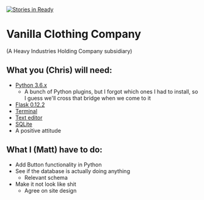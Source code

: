 [![Stories in Ready](https://badge.waffle.io/mattjp/vanilla.svg?label=ready&title=Ready)](http://waffle.io/mattjp/vanilla)

# Vanilla Clothing Company
(A Heavy Industries Holding Company subsidiary)

## What you (Chris) will need:
- [Python 3.6.x](https://www.python.org/)
  - A bunch of Python plugins, but I forgot which ones I had to install, so I guess we'll cross that bridge when we come to it
- [Flask 0.12.2](https://pypi.python.org/pypi/Flask/0.12.2#downloads)
- [Terminal](https://www.howtogeek.com/249966/how-to-install-and-use-the-linux-bash-shell-on-windows-10/)
- [Text editor](https://www.sublimetext.com/3)
- [SQLite](https://www.tutorialspoint.com/sqlite/sqlite_installation.htm)
- A positive attitude

## What I (Matt) have to do:
- Add Button functionality in Python
- See if the database is actually doing anything
  - Relevant schema
- Make it not look like shit
  - Agree on site design
